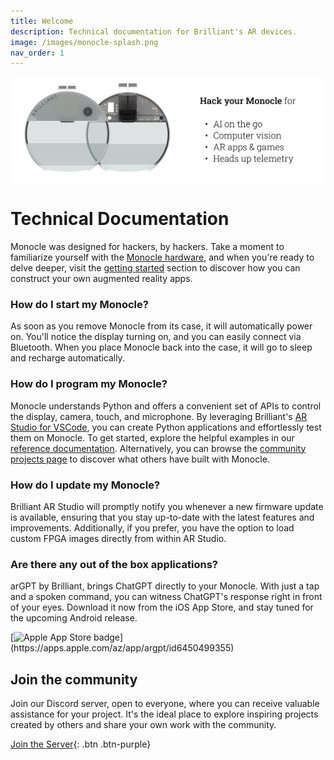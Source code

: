 ```yaml
---
title: Welcome
description: Technical documentation for Brilliant's AR devices.
image: /images/monocle-splash.png
nav_order: 1
---
```



![Brilliant Monocle use cases](/images/monocle-splash.png)

# Technical Documentation

Monocle was designed for hackers, by hackers. Take a moment to familiarize yourself with the [Monocle hardware](/monocle/monocle.md), and when you're ready to delve deeper, visit the [getting started](/building-apps.md) section to discover how you can construct your own augmented reality apps.

### How do I start my Monocle?

As soon as you remove Monocle from its case, it will automatically power on. You'll notice the display turning on, and you can easily connect via Bluetooth. When you place Monocle back into the case, it will go to sleep and recharge automatically.

### How do I program my Monocle?

Monocle understands Python and offers a convenient set of APIs to control the display, camera, touch, and microphone. By leveraging Brilliant's [AR Studio for VSCode](https://marketplace.visualstudio.com/items?itemName=brilliantlabs.brilliant-ar-studio), you can create Python applications and effortlessly test them on Monocle. To get started, explore the helpful examples in our [reference documentation](/micropython/micropython). Alternatively, you can browse the [community projects page](/community.md) to discover what others have built with Monocle.

### How do I update my Monocle?

Brilliant AR Studio will promptly notify you whenever a new firmware update is available, ensuring that you stay up-to-date with the latest features and improvements. Additionally, if you prefer, you have the option to load custom FPGA images directly from within AR Studio.

### Are there any out of the box applications?

arGPT by Brilliant, brings ChatGPT directly to your Monocle. With just a tap and a spoken command, you can witness ChatGPT's response right in front of your eyes. Download it now from the iOS App Store, and stay tuned for the upcoming Android release.

<div style="text-align:left" markdown="1">
[<img src="https://upload.wikimedia.org/wikipedia/commons/3/3c/Download_on_the_App_Store_Badge.svg" alt="Apple App Store badge" width="125"/>](https://apps.apple.com/az/app/argpt/id6450499355)
<!-- &nbsp;&nbsp;&nbsp;&nbsp;&nbsp;&nbsp;&nbsp;
[<img src="https://upload.wikimedia.org/wikipedia/commons/7/78/Google_Play_Store_badge_EN.svg" alt="Google Play Store badge" width="175"/>](https://play.google.com/store/apps/details?id=com.brilliantmonocle) -->
</div>

## Join the community

Join our Discord server, open to everyone, where you can receive valuable assistance for your project. It's the ideal place to explore inspiring projects created by others and share your own work with the community.

[Join the Server](https://discord.gg/7w3DFxek4p){: .btn .btn-purple}
